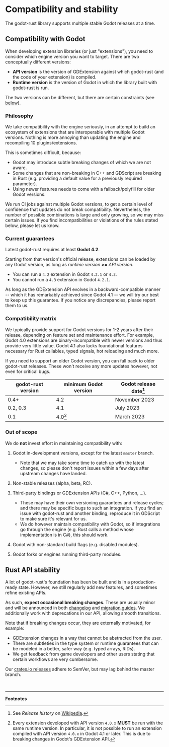 <!--
  ~ Copyright (c) godot-rust; Bromeon and contributors.
  ~ This Source Code Form is subject to the terms of the Mozilla Public
  ~ License, v. 2.0. If a copy of the MPL was not distributed with this
  ~ file, You can obtain one at https://mozilla.org/MPL/2.0/.
-->

# Compatibility and stability

The godot-rust library supports multiple stable Godot releases at a time.

<!-- toc -->


## Compatibility with Godot

When developing extension libraries (or just "extensions"), you need to consider which engine version you want to target.
There are two conceptually different versions:

- **API version** is the version of GDExtension against which godot-rust (and the code of your extension) is compiled.
- **Runtime version** is the version of Godot in which the library built with godot-rust is run.

The two versions can be different, but there are certain constraints (see [below](#current-guarantees)).


### Philosophy

We take compatibility with the engine seriously, in an attempt to build an ecosystem of extensions that are interoperable with multiple
Godot versions. Nothing is more annoying than updating the engine and recompiling 10 plugins/extensions.

This is sometimes difficult, because:

- Godot may introduce subtle breaking changes of which we are not aware.
- Some changes that are non-breaking in C++ and GDScript are breaking in Rust (e.g. providing a default value for a previously required parameter).
- Using newer features needs to come with a fallback/polyfill for older Godot versions.

We run CI jobs against multiple Godot versions, to get a certain level of confidence that updates do not break compatibility.
Nevertheless, the number of possible combinations is large and only growing, so we may miss certain issues.
If you find incompatibilities or violations of the rules stated below, please let us know.


### Current guarantees

Latest godot-rust requires at least **Godot 4.2**.

Starting from that version's official release, extensions can be loaded by any Godot version, as long as
_runtime version **>=** API version_.

- You can run a `4.2` extension in Godot `4.2.1` or `4.3`.
- You cannot run a `4.3` extension in Godot `4.2.1`.

As long as the GDExtension API evolves in a backward-compatible manner -- which it has remarkably achieved since Godot 4.1 -- we will try our
best to keep up this guarantee. If you notice any discrepancies, please report them to us.


### Compatibility matrix

We typically provide support for Godot versions for 1-2 years after their release, depending on feature set and maintenance effort.
For example, Godot 4.0 extensions are binary-incompatible with newer versions and thus provide very little value.
Godot 4.1 also lacks foundational features necessary for Rust callables, typed signals, hot reloading and much more.

If you need to support an older Godot version, you can fall back to older godot-rust releases.
These won't receive any more updates however, not even for critical bugs.

| godot-rust version | minimum Godot version | Godot release date[^Godot-versions] |
|--------------------|-----------------------|-------------------------------------|
| 0.4+               | 4.2                   | November 2023                       |
| 0.2, 0.3           | 4.1                   | July 2023                           |
| 0.1                | 4.0[^Godot-4-0]       | March 2023                          |


### Out of scope

We do **not** invest effort in maintaining compatibility with:

1. Godot in-development versions, except for the latest `master` branch.
   - Note that we may take some time to catch up with the latest changes, so please don't report issues within a few days after
     upstream changes have landed.

2. Non-stable releases (alpha, beta, RC).
3. Third-party bindings or GDExtension APIs (C#, C++, Python, ...).
   - These may have their own versioning guarantees and release cycles; and there may be specific bugs to such an integration.
     If you find an issue with godot-rust and another binding, reproduce it in GDScript to make sure it's relevant for us.
   - We do however maintain compatibility with Godot, so if integrations go through the engine (e.g. Rust calls a method whose
     implementation is in C#), this should work.
4. Godot with non-standard build flags (e.g. disabled modules).
5. Godot forks or engines running third-party modules.


## Rust API stability

A lot of godot-rust's foundation has been be built and is in a production-ready state. However, we still regularly add new features, and
sometimes refine existing APIs.

As such, **expect occasional breaking changes**. These are usually minor and will be announced in both [changelog] and
[migration guides][migrate]. We additionally work with deprecations in our API, allowing smooth transitions.

Note that if breaking changes occur, they are externally motivated, for example:

- GDExtension changes in a way that cannot be abstracted from the user.
- There are subtleties in the type system or runtime guarantees that can be modeled in a better, safer way (e.g. typed arrays, RIDs).
- We get feedback from game developers and other users stating that certain workflows are very cumbersome.

Our [crates.io releases](https://crates.io/crates/godot) adhere to SemVer, but may lag behind the master branch.


[changelog]: https://github.com/godot-rust/gdext/blob/master/Changelog.md
[migrate]: https://godot-rust.github.io/book/migrate


<br>

---

**Footnotes**

[^Godot-4-0]: Every extension developed with API version `4.0.x` **MUST** be run with the same runtime version.
    In particular, it is not possible to run an extension compiled with API version `4.0.x` in Godot 4.1 or later.
    This is due to breaking changes in Godot's GDExtension API.

[^Godot-versions]: See _Release history_ on [Wikipedia](https://en.wikipedia.org/wiki/Godot_(game_engine)#Release_history).
